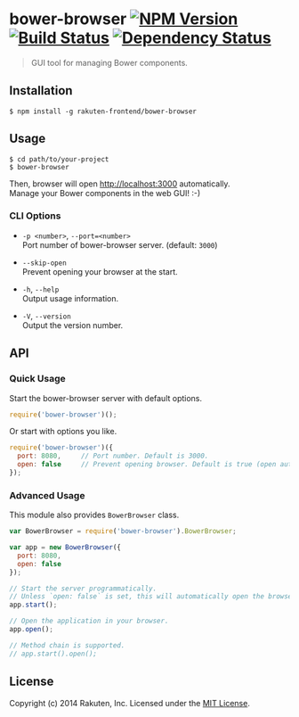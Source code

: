 # bower-browser [![NPM Version][npm-image]][npm-url] [![Build Status][travis-image]][travis-url] [![Dependency Status][deps-image]][deps-url]

> GUI tool for managing Bower components.

## Installation

```shell
$ npm install -g rakuten-frontend/bower-browser
```

## Usage

```shell
$ cd path/to/your-project
$ bower-browser
```

Then, browser will open <http://localhost:3000> automatically.  
Manage your Bower components in the web GUI! :-)

### CLI Options
* `-p <number>`, `--port=<number>`  
  Port number of bower-browser server. (default: `3000`)

* `--skip-open`  
  Prevent opening your browser at the start.

* `-h`, `--help`  
  Output usage information.

* `-V`, `--version`  
  Output the version number.

## API

### Quick Usage
Start the bower-browser server with default options.

```javascript
require('bower-browser')();
```

Or start with options you like.

```javascript
require('bower-browser')({
  port: 8080,     // Port number. Default is 3000.
  open: false     // Prevent opening browser. Default is true (open automatically).
});
```

### Advanced Usage
This module also provides `BowerBrowser` class.

```javascript
var BowerBrowser = require('bower-browser').BowerBrowser;

var app = new BowerBrowser({
  port: 8080,
  open: false
});

// Start the server programmatically.
// Unless `open: false` is set, this will automatically open the browser.
app.start();

// Open the application in your browser.
app.open();

// Method chain is supported.
// app.start().open();
```

## License
Copyright (c) 2014 Rakuten, Inc. Licensed under the [MIT License](LICENSE).

[npm-image]: https://img.shields.io/npm/v/bower-browser.svg?style=flat
[npm-url]: https://www.npmjs.org/package/bower-browser
[travis-image]: https://img.shields.io/travis/rakuten-frontend/bower-browser/master.svg?style=flat
[travis-url]: https://travis-ci.org/rakuten-frontend/bower-browser
[deps-image]: http://img.shields.io/david/rakuten-frontend/bower-browser.svg?style=flat
[deps-url]: https://david-dm.org/rakuten-frontend/bower-browser
